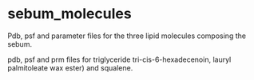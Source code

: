# sebum_molecules
Pdb, psf and parameter files for the three lipid molecules composing the sebum.

pdb, psf and prm files for triglyceride tri-cis-6-hexadecenoin, lauryl palmitoleate wax ester) and squalene.
